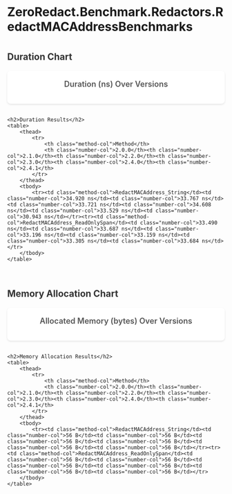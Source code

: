 # ZeroRedact.Benchmark.Redactors.RedactMACAddressBenchmarks

<script src="https://cdn.jsdelivr.net/npm/chart.js"></script>
<style>
    .chart-container {
        background: white;
        border-radius: 8px;
        padding: 20px;
        margin-bottom: 30px;
        box-shadow: 0 2px 4px rgba(0,0,0,0.1);
    }
    .chart-title {
        font-size: 18px;
        font-weight: 600;
        color: #555;
        margin-bottom: 15px;
        text-align: center;
    }
    table {
        width: 100%;
        border-collapse: collapse;
        background: white;
        border-radius: 8px;
        overflow: hidden;
        box-shadow: 0 2px 4px rgba(0,0,0,0.1);
        margin-top: 30px;
    }
    th {
        background: #f8f9fa;
        padding: 12px;
        text-align: left;
        font-weight: 600;
        color: #333;
        border-bottom: 2px solid #dee2e6;
    }
    td {
        padding: 10px 12px;
        border-bottom: 1px solid #dee2e6;
    }
    tr:last-child td {
        border-bottom: none;
    }
    tr:hover {
        background: #f8f9fa;
    }
    .method-col {
        font-weight: 500;
        color: #495057;
    }
    .number-col {
        text-align: right;
      
    }
    h2 {
        color: #333;
        margin-top: 40px;
        margin-bottom: 20px;
    }
    .section-group {
        margin-bottom: 60px;
    }
</style>

<div class="section-group">
    <h2>Duration Chart</h2>
    <div class="chart-container">
        <div class="chart-title">Duration (ns) Over Versions</div>
        <canvas id="durationChart_ZeroRedact_Benchmark_Redactors_RedactMACAddressBenchmarks"></canvas>
    </div>
    
    <h2>Duration Results</h2>
    <table>
        <thead>
            <tr>
                <th class="method-col">Method</th>
                <th class="number-col">2.0.0</th><th class="number-col">2.1.0</th><th class="number-col">2.2.0</th><th class="number-col">2.3.0</th><th class="number-col">2.4.0</th><th class="number-col">2.4.1</th>
            </tr>
        </thead>
        <tbody>
            <tr><td class="method-col">RedactMACAddress_String</td><td class="number-col">34.920 ns</td><td class="number-col">33.767 ns</td><td class="number-col">33.721 ns</td><td class="number-col">34.608 ns</td><td class="number-col">33.529 ns</td><td class="number-col">30.943 ns</td></tr><tr><td class="method-col">RedactMACAddress_ReadOnlySpan</td><td class="number-col">33.490 ns</td><td class="number-col">33.687 ns</td><td class="number-col">33.196 ns</td><td class="number-col">33.159 ns</td><td class="number-col">33.305 ns</td><td class="number-col">33.684 ns</td></tr>
        </tbody>
    </table>
</div>

<div class="section-group">
    <h2>Memory Allocation Chart</h2>
    <div class="chart-container">
        <div class="chart-title">Allocated Memory (bytes) Over Versions</div>
        <canvas id="memoryChart_ZeroRedact_Benchmark_Redactors_RedactMACAddressBenchmarks"></canvas>
    </div>
    
    <h2>Memory Allocation Results</h2>
    <table>
        <thead>
            <tr>
                <th class="method-col">Method</th>
                <th class="number-col">2.0.0</th><th class="number-col">2.1.0</th><th class="number-col">2.2.0</th><th class="number-col">2.3.0</th><th class="number-col">2.4.0</th><th class="number-col">2.4.1</th>
            </tr>
        </thead>
        <tbody>
            <tr><td class="method-col">RedactMACAddress_String</td><td class="number-col">56 B</td><td class="number-col">56 B</td><td class="number-col">56 B</td><td class="number-col">56 B</td><td class="number-col">56 B</td><td class="number-col">56 B</td></tr><tr><td class="method-col">RedactMACAddress_ReadOnlySpan</td><td class="number-col">56 B</td><td class="number-col">56 B</td><td class="number-col">56 B</td><td class="number-col">56 B</td><td class="number-col">56 B</td><td class="number-col">56 B</td></tr>
        </tbody>
    </table>
</div>

<script>
    const versions_ZeroRedact_Benchmark_Redactors_RedactMACAddressBenchmarks = ["2.0.0", "2.1.0", "2.2.0", "2.3.0", "2.4.0", "2.4.1"];
    
    // Duration Chart
    new Chart(document.getElementById('durationChart_ZeroRedact_Benchmark_Redactors_RedactMACAddressBenchmarks'), {
        type: 'line',
        data: {
            labels: versions_ZeroRedact_Benchmark_Redactors_RedactMACAddressBenchmarks,
            datasets: [
            {
                label: 'RedactMACAddress_String',
                data: [34.92, 33.77, 33.72, 34.61, 33.53, 30.94],
                borderColor: '#FF6384',
                backgroundColor: '#FF638433',
                tension: 0.1
            },
            {
                label: 'RedactMACAddress_ReadOnlySpan',
                data: [33.49, 33.69, 33.20, 33.16, 33.31, 33.68],
                borderColor: '#36A2EB',
                backgroundColor: '#36A2EB33',
                tension: 0.1
            }]
        },
        options: {
            responsive: true,
            plugins: {
                legend: {
                    position: 'top',
                },
                tooltip: {
                    callbacks: {
                        label: function(context) {
                            return context.dataset.label + ': ' + context.parsed.y.toFixed(2) + ' ns';
                        }
                    }
                }
            },
            scales: {
                y: {
                    beginAtZero: true,
                    title: {
                        display: true,
                        text: 'Mean Duration (ns)'
                    }
                },
                x: {
                    title: {
                        display: true,
                        text: 'Version'
                    }
                }
            }
        }
    });
    
    // Memory Chart
    new Chart(document.getElementById('memoryChart_ZeroRedact_Benchmark_Redactors_RedactMACAddressBenchmarks'), {
        type: 'line',
        data: {
            labels: versions_ZeroRedact_Benchmark_Redactors_RedactMACAddressBenchmarks,
            datasets: [
            {
                label: 'RedactMACAddress_String',
                data: [56, 56, 56, 56, 56, 56],
                borderColor: '#FF6384',
                backgroundColor: '#FF638433',
                tension: 0.1
            },
            {
                label: 'RedactMACAddress_ReadOnlySpan',
                data: [56, 56, 56, 56, 56, 56],
                borderColor: '#36A2EB',
                backgroundColor: '#36A2EB33',
                tension: 0.1
            }]
        },
        options: {
            responsive: true,
            plugins: {
                legend: {
                    position: 'top',
                },
                tooltip: {
                    callbacks: {
                        label: function(context) {
                            return context.dataset.label + ': ' + context.parsed.y + ' bytes';
                        }
                    }
                }
            },
            scales: {
                y: {
                    beginAtZero: true,
                    title: {
                        display: true,
                        text: 'Bytes Allocated Per Operation'
                    }
                },
                x: {
                    title: {
                        display: true,
                        text: 'Version'
                    }
                }
            }
        }
    });
</script>